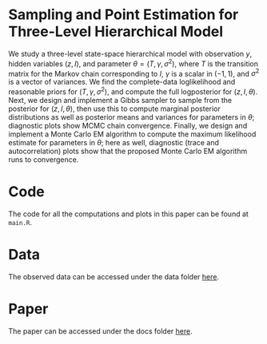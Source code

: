 # Sampling and Point Estimation for Three-Level Hierarchical Model
We study a three-level state-space hierarchical model with observation $y$, hidden variables $(z,I)$, and parameter $\theta = (T,\gamma,\sigma^2)$, where $T$ is the transition matrix for the Markov chain corresponding to $I$, $\gamma$ is a scalar in $(-1,1)$, and $\sigma^2$ is a vector of variances. We find the complete-data loglikelihood and reasonable priors for $(T,\gamma,\sigma^2)$, and compute the full logposterior for $(z,I,\theta)$. Next, we design and implement a Gibbs sampler to sample from the posterior for $(z,I,\theta)$, then use this to compute marginal posterior distributions as well as posterior means and variances for parameters in $\theta$; diagnostic plots show MCMC chain convergence. Finally, we design and implement a Monte Carlo EM algorithm to compute the maximum likelihood estimate for parameters in $\theta$; here as well, diagnostic (trace and autocorrelation) plots show that the proposed Monte Carlo EM algorithm runs to convergence.

# Code
The code for all the computations and plots in this paper can be found at `main.R`.

# Data
The observed data can be accessed under the data folder [here](data/obs.csv).

# Paper
The paper can be accessed under the docs folder [here](docs/hierarchical-mcmc.pdf).
